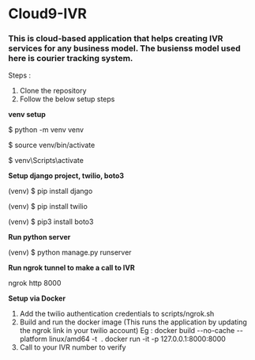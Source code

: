 # Cloud9-IVR

### This is cloud-based application that helps creating IVR services for any business model. The busienss model used here is courier tracking system. 


Steps :

1. Clone the repository
2. Follow the below setup steps 

**venv setup** 

$ python -m venv venv

$ source venv/bin/activate

$ venv\Scripts\activate

**Setup django project, twilio, boto3**

(venv) $ pip install django

(venv) $ pip install twilio

(venv) $ pip3 install boto3

**Run python server**

(venv) $ python manage.py runserver

**Run ngrok tunnel to make a call to IVR**

ngrok http 8000

**Setup via Docker**

1. Add the twilio authentication credentials to scripts/ngrok.sh
2. Build and run the docker image (This runs the application by updating the ngrok link in your twilio account)
Eg : docker build --no-cache --platform linux/amd64 -t <image name> .
	 docker run -it -p 127.0.0.1:8000:8000 <image name>
3. Call to your IVR number to verify


